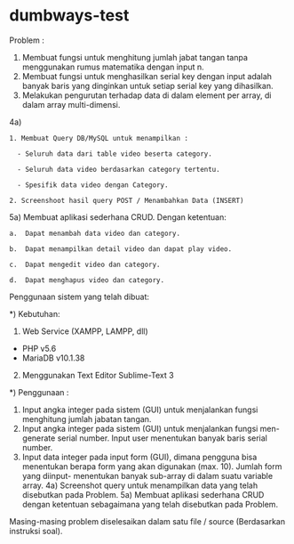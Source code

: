 # dumbways-test

Problem :
1) Membuat fungsi untuk menghitung jumlah jabat tangan tanpa menggunakan rumus matematika dengan input n. 
2) Membuat fungsi untuk menghasilkan serial key dengan input adalah banyak baris yang dinginkan untuk setiap serial key yang dihasilkan.
3) Melakukan pengurutan terhadap data di dalam element per array, di dalam array multi-dimensi.

4a) 
      
    1. Membuat Query DB/MySQL untuk menampilkan :

      - Seluruh data dari table video beserta category.
      
      - Seluruh data video berdasarkan category tertentu.
      
      - Spesifik data video dengan Category.
      
    2. Screenshoot hasil query POST / Menambahkan Data (INSERT)
    
5a) Membuat aplikasi sederhana CRUD. Dengan ketentuan:

    a.  Dapat menambah data video dan category.
    
    b.  Dapat menampilkan detail video dan dapat play video.
    
    c.  Dapat mengedit video dan category.
    
    d.  Dapat menghapus video dan category.

Penggunaan sistem yang telah dibuat:

*) Kebutuhan:
  1) Web Service (XAMPP, LAMPP, dll)
   - PHP v5.6
   - MariaDB v10.1.38
  2) Menggunakan Text Editor Sublime-Text 3

*) Penggunaan :
  1) Input angka integer pada sistem (GUI) untuk menjalankan fungsi menghitung jumlah jabatan tangan.
  2) Input angka integer pada sistem (GUI) untuk menjalankan fungsi men-generate serial number. Input user menentukan banyak baris serial number.
  3) Input data integer pada input form (GUI), dimana pengguna bisa menentukan berapa form yang akan digunakan (max. 10). Jumlah form yang diinput- 
     menentukan banyak sub-array di dalam suatu variable array.
  4a) Screenshot query untuk menampilkan data yang telah disebutkan pada Problem.
  5a) Membuat aplikasi sederhana CRUD dengan ketentuan sebagaimana yang telah disebutkan pada Problem.

  Masing-masing problem diselesaikan dalam satu file / source (Berdasarkan instruksi soal).
